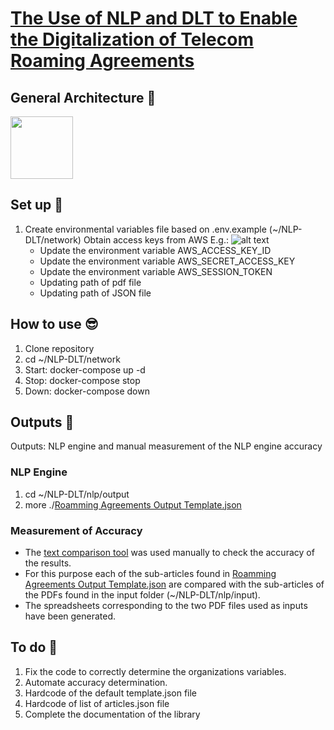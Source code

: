 # [The Use of NLP and DLT to Enable the Digitalization of Telecom Roaming Agreements](https://wiki.hyperledger.org/display/INTERN/Project+Plan%3A+The+Use+of+NLP+and+DLT+to+Enable+the+Digitalization+of+Telecom+Roaming+Agreements)

## General Architecture 🤖
<img src="https://github.com/sfl0r3nz05/NLP-DLT/blob/main/images/gralArch.png" width="100" height="100">

## Set up 🙂
1. Create environmental variables file based on .env.example (~/NLP-DLT/network)
    Obtain access keys from AWS E.g.:
    ![alt text](https://github.com/sfl0r3nz05/NLP-DLT/blob/main/images/accessKey.png)
    - Update the environment variable AWS_ACCESS_KEY_ID
    - Update the environment variable AWS_SECRET_ACCESS_KEY
    - Update the environment variable AWS_SESSION_TOKEN
    - Updating path of pdf file
    - Updating path of JSON file

## How to use 😎
1. Clone repository
2. cd ~/NLP-DLT/network
3. Start: docker-compose up -d
4. Stop: docker-compose stop
5. Down: docker-compose down

## Outputs 💾
Outputs: NLP engine and manual measurement of the NLP engine accuracy

### NLP Engine
1. cd ~/NLP-DLT/nlp/output
2. more ./[Roamming Agreements Output Template.json](https://github.com/sfl0r3nz05/NLP-DLT/blob/main/nlp/data/output/Roaming%20Agreements%20Output%20Template.json)

### Measurement of Accuracy
- The [text comparison tool](https://countwordsfree.com/comparetexts) was used manually to check the accuracy of the results. 
- For this purpose each of the sub-articles found in [Roamming Agreements Output Template.json](https://github.com/sfl0r3nz05/NLP-DLT/blob/main/nlp/data/output/Roaming%20Agreements%20Output%20Template.json) are compared with the sub-articles of the PDFs found in the input folder (~/NLP-DLT/nlp/input).
- The spreadsheets corresponding to the two PDF files used as inputs have been generated.

## To do 🤔
1. Fix the code to correctly determine the organizations variables.
2. Automate accuracy determination.
3. Hardcode of the default template.json file
4. Hardcode of list of articles.json file
5. Complete the documentation of the library